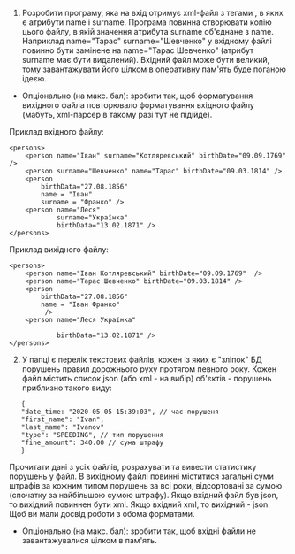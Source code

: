 1. Розробити програму, яка на вхід отримує xml-файл з тегами <person>, в яких є атрибути name і surname.
   Програма повинна створювати копію цього файлу, в якій значення атрибута surname об'єднане з name.
   Наприклад name="Тарас" surname="Шевченко" у вхідному файлі повинно бути замінене на name="Тарас Шевченко" (атрибут surname має бути видалений).
   Вхідний файл може бути великий, тому завантажувати його цілком в оперативну пам'ять буде поганою ідеєю.
* Опціонально (на макс. бал): зробити так, щоб форматування вихідного файла повторювало форматування вхідного файлу (мабуть, xml-парсер в такому разі тут не підійде).

Приклад вхідного файлу:
```
<persons>
    <person name="Іван" surname="Котляревський" birthDate="09.09.1769" />
    <person surname="Шевченко" name="Тарас" birthDate="09.03.1814" />
    <person
        birthData="27.08.1856"
        name = "Іван"
        surname = "Франко" />
    <person name="Леся"
            surname="Українка"
            birthData="13.02.1871" />
</persons>
```

Приклад вихідного файлу: 
```
<persons>
    <person name="Іван Котляревський" birthDate="09.09.1769"  />
    <person name="Тарас Шевченко" birthDate="09.03.1814" />
    <person
        birthData="27.08.1856"
        name = "Іван Франко"
         />
    <person name="Леся Українка"

            birthData="13.02.1871" />
</persons>
```

2. У папці є перелік текстових файлів, кожен із яких є "зліпок" БД порушень правил дорожнього руху протягом певного року.
   Кожен файл містить список json (або xml - на вибір) об'єктів - порушень приблизно такого виду:
   
```
   {
   "date_time: "2020-05-05 15:39:03", // час порушеня
   "first_name": "Ivan",
   "last_name": "Ivanov"
   "type": "SPEEDING", // тип порушення
   "fine_amount": 340.00 // сума штрафу
   }
```
   
Прочитати дані з усіх файлів, розрахувати та вивести статистику порушень у файл. В вихідному файлі повинні міститися загальні суми штрафів за кожним типом порушень за всі роки, відсортовані за сумою (спочатку за найбільшою сумою штрафу).
Якщо вхідний файл був json, то вихідний повиннен бути xml. Якщо вхідний xml, то вихідний - json. Щоб ви мали досвід роботи з обома форматами.
* Опціонально (на макс. бал): зробити так, щоб вхідні файли не завантажувалися цілком в пам'ять.